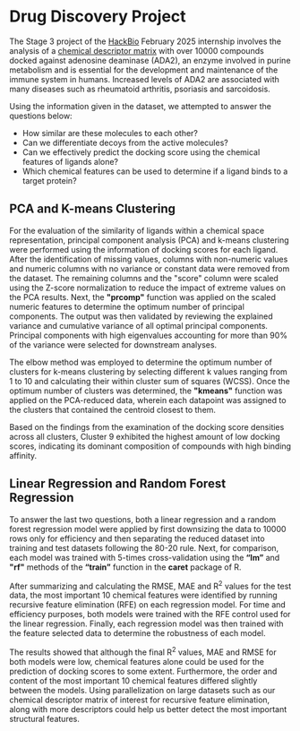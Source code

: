 # Drug Discovery Project

The Stage 3 project of the [HackBio](https://thehackbio.com) February 2025 internship involves the analysis of a [chemical descriptor matrix](https://github.com/HackBio-Internship/2025_project_collection/raw/refs/heads/main/Python/Dataset/drug_class_struct.txt) with over 10000 compounds docked against adenosine deaminase (ADA2), an enzyme involved in purine metabolism and is essential for the development and maintenance of the immune system in humans. Increased levels of ADA2 are associated with many diseases such as rheumatoid arthritis, psoriasis and sarcoidosis.

Using the information given in the dataset, we attempted to answer the questions below:

- How similar are these molecules to each other?
- Can we differentiate decoys from the active molecules?
- Can we effectively predict the docking score using the chemical features of ligands alone?
- Which chemical features can be used to determine if a ligand binds to a target protein?

## PCA and K-means Clustering 

For the evaluation of the similarity of ligands within a chemical space representation, principal component analysis (PCA) and k-means clustering were performed using the information of docking scores for each ligand. After the identification of missing values, columns with non-numeric values and numeric columns with no variance or constant data were removed from the dataset. The remaining columns and the "score" column were scaled using the Z-score normalization to reduce the impact of extreme values on the PCA results. Next, the **"prcomp"** function was applied on the scaled numeric features to determine the optimum number of principal components. The output was then validated by reviewing the explained variance and cumulative variance of all optimal principal components. Principal components with high eigenvalues accounting for more than 90% of the variance were selected for downstream analyses.

The elbow method was employed to determine the optimum number of clusters for k-means clustering by selecting different k values ranging from 1 to 10 and calculating their within cluster sum of squares (WCSS). Once the optimum number of clusters was determined, the **"kmeans"** function was applied on the PCA-reduced data, wherein each datapoint was assigned to the clusters that contained the centroid closest to them.

Based on the findings from the examination of the docking score densities across all clusters, Cluster 9 exhibited the highest amount of low docking scores, indicating its dominant composition of compounds with high binding affinity.

## Linear Regression and Random Forest Regression

To answer the last two questions, both a linear regression and a random forest regression model were applied by first downsizing the data to 10000 rows only for efficiency and then separating the reduced dataset into training and test datasets following the 80-20 rule. Next, for comparison, each model was trained with 5-times cross-validation using the **“lm”** and **"rf"** methods of the **“train”** function in the **caret** package of R. 

After summarizing and calculating the RMSE, MAE and R<sup>2</sup> values for the test data, the most important 10 chemical features were identified by running recursive feature elimination (RFE) on each regression model. For time and efficiency purposes, both models were trained with the RFE control used for the linear regression. Finally, each regression model was then trained with the feature selected data to determine the robustness of each model.  

The results showed that although the final R<sup>2</sup> values, MAE and RMSE for both models were low, chemical features alone could be used for the prediction of docking scores to some extent. Furthermore, the order and content of the most important 10 chemical features differed slightly between the models. Using parallelization on large datasets such as our chemical descriptor matrix of interest for recursive feature elimination, along with more descriptors could help us better detect the most important structural features. 
